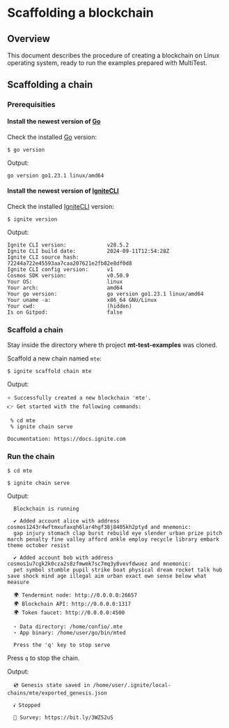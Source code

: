 # Scaffolding a  blockchain

[Go]: https://go.dev/doc/install
[IgniteCLI]: https://docs.ignite.com/welcome/install

## Overview

This document describes the procedure of creating a blockchain on Linux operating system,
ready to run the examples prepared with MultiTest.

## Scaffolding a chain

### Prerequisities

#### Install the newest version of [Go]

Check the installed [Go] version:

```shell
$ go version
```

Output:

```
go version go1.23.1 linux/amd64
```

#### Install the newest version of [IgniteCLI]

Check the installed [IgniteCLI] version:

```shell
$ ignite version
```

Output:

```text
Ignite CLI version:             v28.5.2
Ignite CLI build date:          2024-09-11T12:54:28Z
Ignite CLI source hash:         72244a722e45593aa7caa207621e2fb82e8df0d8
Ignite CLI config version:      v1
Cosmos SDK version:             v0.50.9
Your OS:                        linux
Your arch:                      amd64
Your go version:                go version go1.23.1 linux/amd64
Your uname -a:                  x86_64 GNU/Linux
Your cwd:                       (hidden)
Is on Gitpod:                   false
```

### Scaffold a chain

Stay inside the directory where th project **mt-test-examples** was cloned.

Scaffold a new chain named `mte`:

```shell
$ ignite scaffold chain mte
````

Output:

```text
⭐️ Successfully created a new blockchain 'mte'.
👉 Get started with the following commands:

 % cd mte
 % ignite chain serve

Documentation: https://docs.ignite.com
```

### Run the chain

```shell
$ cd mte
```

```shell
$ ignite chain serve
```

Output:

```text
  Blockchain is running
  
  ✔ Added account alice with address cosmos1243r4wftmxufaxqh6lar4hgf38j8405kh2ptyd and mnemonic:
  gap injury stomach clap burst rebuild eye slender urban prize pitch march penalty fine valley afford ankle employ recycle library embark theme october resist
  
  ✔ Added account bob with address cosmos1u7cgk2k0cza2s8zfmwmk7sc7mq3y8vevfdwuez and mnemonic:
  pet symbol stumble pupil strike boat physical dream rocket talk hub save shock mind age illegal aim urban exact own sense below what measure
  
  🌍 Tendermint node: http://0.0.0.0:26657
  🌍 Blockchain API: http://0.0.0.0:1317
  🌍 Token faucet: http://0.0.0.0:4500
  
  ⋆ Data directory: /home/confio/.mte
  ⋆ App binary: /home/user/go/bin/mted
  
  Press the 'q' key to stop serve
```

Press `q` to stop the chain.

Output:

```text
  💿 Genesis state saved in /home/user/.ignite/local-chains/mte/exported_genesis.json
  
  𝓲 Stopped
  
  💬 Survey: https://bit.ly/3WZS2uS
```
